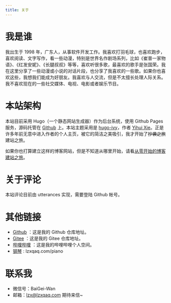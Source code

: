 ```yaml
---
title: 关于
---
```


# 我是谁

我出生于 1998 年，广东人，从事软件开发工作。我喜欢打羽毛球，也喜欢跑步，喜欢阅读、文字写作，看一些动漫，特别是世界名作剧场系列，比如《崔普一家物语》、《红发安妮》、《长腿叔叔》等等，喜欢听很多歌，最喜欢的歌手是张国荣。我在这里分享了一些动漫或小说的对话片段，也分享了我喜欢的一些歌。如果你也喜欢这些，我想我们能成为好朋友。我喜欢与人交流，但是不太擅长处理人际关系。我不喜欢现在的一些社交媒体、电视、电影或者娱乐节目。

# 本站架构

本站目前采用 Hugo（一个静态网站生成器）作为后台系统，使用 Github Pages 服务，源码托管在 [Github](https://github.com/lzxqaq/source_lzxqaq.git) 上。本站主题采用是 [hugo-ivy](https://github.com/yihui/hugo-ivy)，作者 [Yihui Xie](https://yihui.org/)。正是许多年前无意中进入作者的个人主页，被它的简洁之美吸引，我才开始了~~抄袭之旅~~建站之旅。  

如果你也打算建立这样的博客网站，但是不知道从哪里开始，请看[从零开始的博客建站之旅](https://lzxqaq.com/series/%E4%BB%8E%E9%9B%B6%E5%BC%80%E5%A7%8B%E7%9A%84%E5%8D%9A%E5%AE%A2%E5%BB%BA%E7%AB%99%E4%B9%8B%E6%97%85/)。

# 关于评论

本站评论目前由 utterances 实现，需要登陆 Github 帐号。

# 其他链接

* [Github](https://github.com/lzxqaq) ：这是我的 Github 仓库地址。
* [Gitee](https://gitee.com/lzxqaq) ：这是我的 Gitee 仓库地址。
* [哔哩哔哩](https://space.bilibili.com/404289432) ：这是我的哔哩哔哩个人空间。
* [钢琴](https://lzxqaq.com/piano) : lzxqaq.com/piano

# 联系我

* 微信号：BaiGei-Wan
* 邮箱：[lzx@lzxqaq.com](mailto:lzx@lzxqaq.com)  期待来信~  
